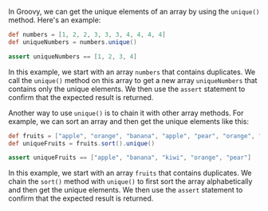 In Groovy, we can get the unique elements of an array by using the `unique()` method. Here's an example:

```groovy
def numbers = [1, 2, 2, 3, 3, 3, 4, 4, 4, 4]
def uniqueNumbers = numbers.unique()

assert uniqueNumbers == [1, 2, 3, 4]
```

In this example, we start with an array `numbers` that contains duplicates. We call the `unique()` method on this array to get a new array `uniqueNumbers` that contains only the unique elements. We then use the `assert` statement to confirm that the expected result is returned.

Another way to use `unique()` is to chain it with other array methods. For example, we can sort an array and then get the unique elements like this:

```groovy
def fruits = ["apple", "orange", "banana", "apple", "pear", "orange", "kiwi"]
def uniqueFruits = fruits.sort().unique()

assert uniqueFruits == ["apple", "banana", "kiwi", "orange", "pear"]
```

In this example, we start with an array `fruits` that contains duplicates. We chain the `sort()` method with `unique()` to first sort the array alphabetically and then get the unique elements. We then use the `assert` statement to confirm that the expected result is returned.